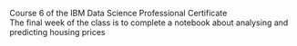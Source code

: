 Course 6 of the IBM Data Science Professional Certificate \
The final week of the class is to complete a notebook about analysing and predicting housing prices 
